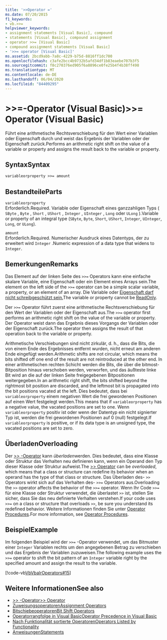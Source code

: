 ```yaml
---
title: '>>Operator ='
ms.date: 07/20/2015
f1_keywords:
- vb.>>=
helpviewer_keywords:
- assignment statements [Visual Basic], compound
- statements [Visual Basic], compound assignment
- operator >>= [Visual Basic]
- compound assignment statements [Visual Basic]
- '>>= operator [Visual Basic]'
ms.assetid: 2bcd9abb-7a8c-4229-b75d-8816ff1dc700
ms.openlocfilehash: c3afe2bcc4b9732b5afd34df1b83eaebe707b3f5
ms.sourcegitcommit: f8c270376ed905f6a8896ce0fe25b4f4b38ff498
ms.translationtype: MT
ms.contentlocale: de-DE
ms.lasthandoff: 06/04/2020
ms.locfileid: "84409295"
---
```

# <a name="-operator-visual-basic"></a><span data-ttu-id="544de-102">>>=-Operator (Visual Basic)</span><span class="sxs-lookup"><span data-stu-id="544de-102">>>= Operator (Visual Basic)</span></span>
<span data-ttu-id="544de-103">Führt eine arithmetische Rechtsverschiebung für den Wert einer Variablen oder Eigenschaft durch und weist das Ergebnis der Variablen oder der Eigenschaft zurück.</span><span class="sxs-lookup"><span data-stu-id="544de-103">Performs an arithmetic right shift on the value of a variable or property and assigns the result back to the variable or property.</span></span>  
  
## <a name="syntax"></a><span data-ttu-id="544de-104">Syntax</span><span class="sxs-lookup"><span data-stu-id="544de-104">Syntax</span></span>  
  
```vb  
variableorproperty >>= amount  
```  
  
## <a name="parts"></a><span data-ttu-id="544de-105">Bestandteile</span><span class="sxs-lookup"><span data-stu-id="544de-105">Parts</span></span>  
 `variableorproperty`  
 <span data-ttu-id="544de-106">Erforderlich.</span><span class="sxs-lookup"><span data-stu-id="544de-106">Required.</span></span> <span data-ttu-id="544de-107">Variable oder Eigenschaft eines ganzzahligen Typs ( `SByte` , `Byte` , `Short` , `UShort` , `Integer` , `UInteger` , `Long` oder `ULong` ).</span><span class="sxs-lookup"><span data-stu-id="544de-107">Variable or property of an integral type (`SByte`, `Byte`, `Short`, `UShort`, `Integer`, `UInteger`, `Long`, or `ULong`).</span></span>  
  
 `amount`  
 <span data-ttu-id="544de-108">Erforderlich.</span><span class="sxs-lookup"><span data-stu-id="544de-108">Required.</span></span> <span data-ttu-id="544de-109">Numerischer Ausdruck eines Datentyps, der zu erweitert wird `Integer` .</span><span class="sxs-lookup"><span data-stu-id="544de-109">Numeric expression of a data type that widens to `Integer`.</span></span>  
  
## <a name="remarks"></a><span data-ttu-id="544de-110">Bemerkungen</span><span class="sxs-lookup"><span data-stu-id="544de-110">Remarks</span></span>  
 <span data-ttu-id="544de-111">Das Element auf der linken Seite des `>>=` Operators kann eine einfache skalare Variable, eine Eigenschaft oder ein Element eines Arrays sein.</span><span class="sxs-lookup"><span data-stu-id="544de-111">The element on the left side of the `>>=` operator can be a simple scalar variable, a property, or an element of an array.</span></span> <span data-ttu-id="544de-112">Die Variable oder [Eigenschaft darf nicht schreibgeschützt sein.](../modifiers/readonly.md)</span><span class="sxs-lookup"><span data-stu-id="544de-112">The variable or property cannot be [ReadOnly](../modifiers/readonly.md).</span></span>  
  
 <span data-ttu-id="544de-113">Der `>>=` Operator führt zuerst eine arithmetische Rechtsverschiebung für den Wert der Variablen oder der Eigenschaft aus.</span><span class="sxs-lookup"><span data-stu-id="544de-113">The `>>=` operator first performs an arithmetic right shift on the value of the variable or property.</span></span> <span data-ttu-id="544de-114">Der Operator weist dann das Ergebnis dieses Vorgangs der Variablen oder der Eigenschaft zurück.</span><span class="sxs-lookup"><span data-stu-id="544de-114">The operator then assigns the result of that operation back to the variable or property.</span></span>  
  
 <span data-ttu-id="544de-115">Arithmetische Verschiebungen sind nicht zirkulär, d. h., dass die Bits, die von einem Ende des Ergebnisses entfernt wurden, nicht erneut am anderen Ende eingefügt werden.</span><span class="sxs-lookup"><span data-stu-id="544de-115">Arithmetic shifts are not circular, which means the bits shifted off one end of the result are not reintroduced at the other end.</span></span> <span data-ttu-id="544de-116">In einer arithmetischen rechten Schicht werden die Bits, die über die bitmost-Bitposition hinaus verschoben werden, verworfen, und das äußteste linke Bit wird an die auf der linken Seite freigegebenen Bitpositionen weitergegeben.</span><span class="sxs-lookup"><span data-stu-id="544de-116">In an arithmetic right shift, the bits shifted beyond the rightmost bit position are discarded, and the leftmost bit is propagated into the bit positions vacated at the left.</span></span> <span data-ttu-id="544de-117">Dies bedeutet, dass bei `variableorproperty` einem negativen Wert die frei gewordenen Positionen auf einen Wert festgelegt werden.</span><span class="sxs-lookup"><span data-stu-id="544de-117">This means that if `variableorproperty` has a negative value, the vacated positions are set to one.</span></span> <span data-ttu-id="544de-118">Wenn `variableorproperty` positiv ist oder wenn der Datentyp ein nicht signierter Typ ist, werden die frei gewordenen Positionen auf 0 (null) festgelegt.</span><span class="sxs-lookup"><span data-stu-id="544de-118">If `variableorproperty` is positive, or if its data type is an unsigned type, the vacated positions are set to zero.</span></span>  
  
## <a name="overloading"></a><span data-ttu-id="544de-119">Überladen</span><span class="sxs-lookup"><span data-stu-id="544de-119">Overloading</span></span>  
 <span data-ttu-id="544de-120">Der [>> -Operator](right-shift-operator.md) kann *überladen*werden. Dies bedeutet, dass eine Klasse oder Struktur das Verhalten neu definieren kann, wenn ein Operand den Typ dieser Klasse oder Struktur aufweist.</span><span class="sxs-lookup"><span data-stu-id="544de-120">The [>> Operator](right-shift-operator.md) can be *overloaded*, which means that a class or structure can redefine its behavior when an operand has the type of that class or structure.</span></span> <span data-ttu-id="544de-121">Das Überladen des- `>>` Operators wirkt sich auf das Verhalten des- `>>=` Operators aus.</span><span class="sxs-lookup"><span data-stu-id="544de-121">Overloading the `>>` operator affects the behavior of the `>>=` operator.</span></span> <span data-ttu-id="544de-122">Wenn Ihr Code `>>=` für eine Klasse oder Struktur verwendet, die überlastet `>>` ist, stellen Sie sicher, dass Sie das neu definierte Verhalten verstehen.</span><span class="sxs-lookup"><span data-stu-id="544de-122">If your code uses `>>=` on a class or structure that overloads `>>`, be sure you understand its redefined behavior.</span></span> <span data-ttu-id="544de-123">Weitere Informationen finden Sie unter [Operator Procedures](../../programming-guide/language-features/procedures/operator-procedures.md).</span><span class="sxs-lookup"><span data-stu-id="544de-123">For more information, see [Operator Procedures](../../programming-guide/language-features/procedures/operator-procedures.md).</span></span>  
  
## <a name="example"></a><span data-ttu-id="544de-124">Beispiel</span><span class="sxs-lookup"><span data-stu-id="544de-124">Example</span></span>  
 <span data-ttu-id="544de-125">Im folgenden Beispiel wird der `>>=` -Operator verwendet, um das Bitmuster einer `Integer` Variablen rechts um den angegebenen Betrag zu verschieben und das Ergebnis der Variablen zuzuweisen.</span><span class="sxs-lookup"><span data-stu-id="544de-125">The following example uses the `>>=` operator to shift the bit pattern of an `Integer` variable right by the specified amount and assign the result to the variable.</span></span>  
  
 [!code-vb[VbVbalrOperators#15](~/samples/snippets/visualbasic/VS_Snippets_VBCSharp/VbVbalrOperators/VB/Class1.vb#15)]  
  
## <a name="see-also"></a><span data-ttu-id="544de-126">Weitere Informationen</span><span class="sxs-lookup"><span data-stu-id="544de-126">See also</span></span>

- [<span data-ttu-id="544de-127">>> -Operator</span><span class="sxs-lookup"><span data-stu-id="544de-127">>> Operator</span></span>](right-shift-operator.md)
- [<span data-ttu-id="544de-128">Zuweisungsoperatoren</span><span class="sxs-lookup"><span data-stu-id="544de-128">Assignment Operators</span></span>](assignment-operators.md)
- [<span data-ttu-id="544de-129">Bitschiebeoperatoren</span><span class="sxs-lookup"><span data-stu-id="544de-129">Bit Shift Operators</span></span>](bit-shift-operators.md)
- [<span data-ttu-id="544de-130">Operatorrangfolge in Visual Basic</span><span class="sxs-lookup"><span data-stu-id="544de-130">Operator Precedence in Visual Basic</span></span>](operator-precedence.md)
- [<span data-ttu-id="544de-131">Nach Funktionalität sortierte Operatoren</span><span class="sxs-lookup"><span data-stu-id="544de-131">Operators Listed by Functionality</span></span>](operators-listed-by-functionality.md)
- [<span data-ttu-id="544de-132">Anweisungen</span><span class="sxs-lookup"><span data-stu-id="544de-132">Statements</span></span>](../../programming-guide/language-features/statements.md)
